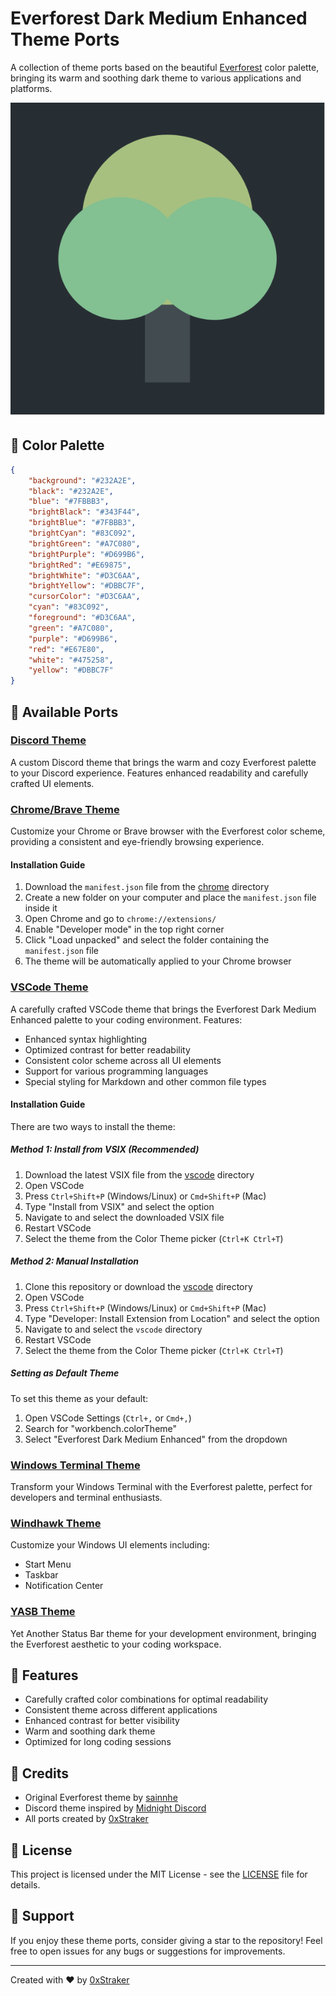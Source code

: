 # Everforest Dark Medium Enhanced Theme Ports

A collection of theme ports based on the beautiful [Everforest](https://github.com/sainnhe/everforest-vscode-theme) color palette, bringing its warm and soothing dark theme to various applications and platforms.

![Everforest Dark Medium Enhanced](discord/everforest-logo.png)

## 🎨 Color Palette

```json
{
    "background": "#232A2E",
    "black": "#232A2E",
    "blue": "#7FBBB3",
    "brightBlack": "#343F44",
    "brightBlue": "#7FBBB3",
    "brightCyan": "#83C092",
    "brightGreen": "#A7C080",
    "brightPurple": "#D699B6",
    "brightRed": "#E69875",
    "brightWhite": "#D3C6AA",
    "brightYellow": "#DBBC7F",
    "cursorColor": "#D3C6AA",
    "cyan": "#83C092",
    "foreground": "#D3C6AA",
    "green": "#A7C080",
    "purple": "#D699B6",
    "red": "#E67E80",
    "white": "#475258",
    "yellow": "#DBBC7F"
}
```

## 🌟 Available Ports

### [Discord Theme](discord/)
A custom Discord theme that brings the warm and cozy Everforest palette to your Discord experience. Features enhanced readability and carefully crafted UI elements.

### [Chrome/Brave Theme](chrome/)
Customize your Chrome or Brave browser with the Everforest color scheme, providing a consistent and eye-friendly browsing experience.

#### Installation Guide
1. Download the `manifest.json` file from the [chrome](chrome/) directory
2. Create a new folder on your computer and place the `manifest.json` file inside it
3. Open Chrome and go to `chrome://extensions/`
4. Enable "Developer mode" in the top right corner
5. Click "Load unpacked" and select the folder containing the `manifest.json` file
6. The theme will be automatically applied to your Chrome browser

### [VSCode Theme](vscode/)
A carefully crafted VSCode theme that brings the Everforest Dark Medium Enhanced palette to your coding environment. Features:
- Enhanced syntax highlighting
- Optimized contrast for better readability
- Consistent color scheme across all UI elements
- Support for various programming languages
- Special styling for Markdown and other common file types

#### Installation Guide
There are two ways to install the theme:

##### Method 1: Install from VSIX (Recommended)
1. Download the latest VSIX file from the [vscode](vscode/) directory
2. Open VSCode
3. Press `Ctrl+Shift+P` (Windows/Linux) or `Cmd+Shift+P` (Mac)
4. Type "Install from VSIX" and select the option
5. Navigate to and select the downloaded VSIX file
6. Restart VSCode
7. Select the theme from the Color Theme picker (`Ctrl+K Ctrl+T`)

##### Method 2: Manual Installation
1. Clone this repository or download the [vscode](vscode/) directory
2. Open VSCode
3. Press `Ctrl+Shift+P` (Windows/Linux) or `Cmd+Shift+P` (Mac)
4. Type "Developer: Install Extension from Location" and select the option
5. Navigate to and select the `vscode` directory
6. Restart VSCode
7. Select the theme from the Color Theme picker (`Ctrl+K Ctrl+T`)

##### Setting as Default Theme
To set this theme as your default:
1. Open VSCode Settings (`Ctrl+,` or `Cmd+,`)
2. Search for "workbench.colorTheme"
3. Select "Everforest Dark Medium Enhanced" from the dropdown

### [Windows Terminal Theme](windows-terminal/)
Transform your Windows Terminal with the Everforest palette, perfect for developers and terminal enthusiasts.

### [Windhawk Theme](windhawk/)
Customize your Windows UI elements including:
- Start Menu
- Taskbar
- Notification Center

### [YASB Theme](yasb/)
Yet Another Status Bar theme for your development environment, bringing the Everforest aesthetic to your coding workspace.

## 🎯 Features

- Carefully crafted color combinations for optimal readability
- Consistent theme across different applications
- Enhanced contrast for better visibility
- Warm and soothing dark theme
- Optimized for long coding sessions

## 🙏 Credits

- Original Everforest theme by [sainnhe](https://github.com/sainnhe/everforest-vscode-theme)
- Discord theme inspired by [Midnight Discord](https://github.com/refact0r/midnight-discord)
- All ports created by [0xStraker](https://github.com/0xStraker)

## 📝 License

This project is licensed under the MIT License - see the [LICENSE](LICENSE) file for details.

## 🌟 Support

If you enjoy these theme ports, consider giving a star to the repository! Feel free to open issues for any bugs or suggestions for improvements.

---

Created with ❤️ by [0xStraker](https://github.com/0xStraker) 
